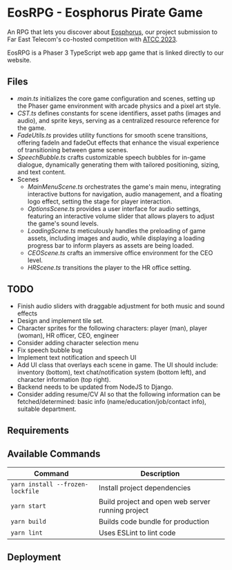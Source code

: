 # EosRPG - Eosphorus Pirate Game

An RPG that lets you discover about [Eosphorus](https://eosphor.us), our project submission to Far East Telecom's co-hosted competition with [ATCC 2023](https://atcc.co/21statcc/).

EosRPG is a Phaser 3 TypeScript web app game that is linked directly to our website.



## Files

- *main.ts* initializes the core game configuration and scenes, setting up the Phaser game environment with arcade physics and a pixel art style.
- *CST.ts* defines constants for scene identifiers, asset paths (images and audio), and sprite keys, serving as a centralized resource reference for the game.
- *FadeUtils.ts* provides utility functions for smooth scene transitions, offering fadeIn and fadeOut effects that enhance the visual experience of transitioning between game scenes.
- *SpeechBubble.ts* crafts customizable speech bubbles for in-game dialogue, dynamically generating them with tailored positioning, sizing, and text content.
- Scenes
    - *MainMenuScene.ts* orchestrates the game's main menu, integrating interactive buttons for navigation, audio management, and a floating logo effect, setting the stage for player interaction.
    - *OptionsScene.ts* provides a user interface for audio settings, featuring an interactive volume slider that allows players to adjust the game's sound levels.
    - *LoadingScene.ts* meticulously handles the preloading of game assets, including images and audio, while displaying a loading progress bar to inform players as assets are being loaded.
    - *CEOScene.ts* crafts an immersive office environment for the CEO level.
    - *HRScene.ts* transitions the player to the HR office setting.


## TODO
- Finish audio sliders with draggable adjustment for both music and sound effects
- Design and implement tile set.
- Character sprites for the following characters: player (man), player (woman), HR officer, CEO, engineer
- Consider adding character selection menu
- Fix speech bubble bug
- Implement text notification and speech UI
- Add UI class that overlays each scene in game. The UI should include: inventory (bottom), text chat/notification system (bottom left), and character information (top right).
- Backend needs to be updated from NodeJS to Django.
- Consider adding resume/CV AI so that the following information can be fetched/determined: basic info (name/education/job/contact info), suitable department.

## Requirements

## Available Commands

| Command | Description |
|---------|-------------|
| `yarn install --frozen-lockfile` | Install project dependencies |
| `yarn start` | Build project and open web server running project |
| `yarn build` | Builds code bundle for production |
| `yarn lint` | Uses ESLint to lint code |

## Deployment